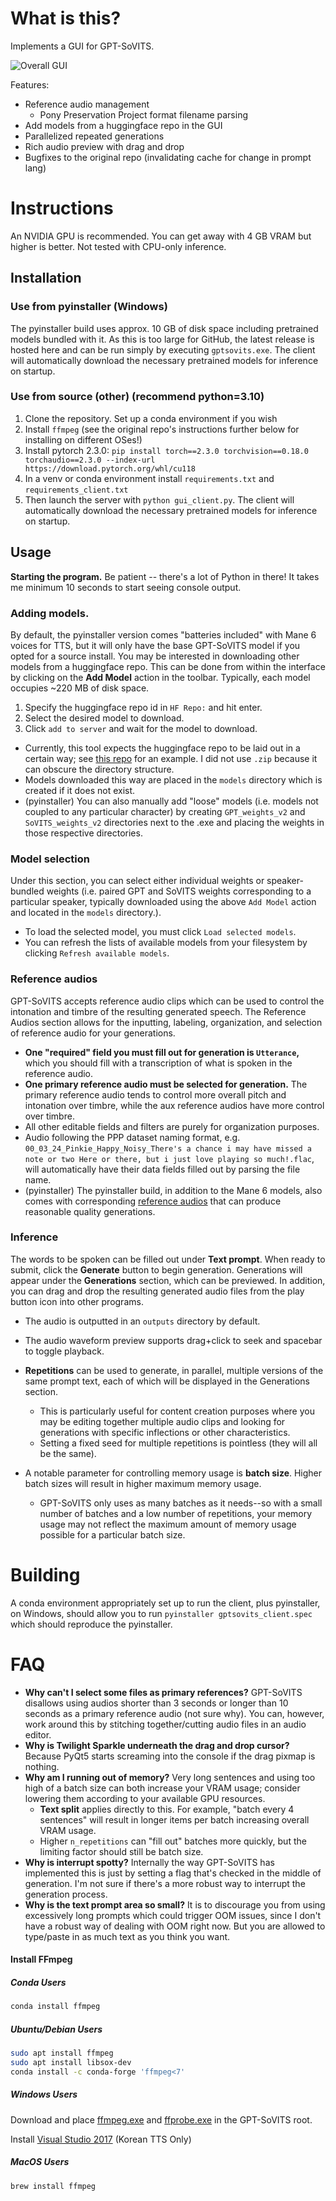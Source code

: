 # What is this?
Implements a GUI for GPT-SoVITS.

![Overall GUI](/../<standalone_gui>/docs/screenshots/overall.png)

Features:
- Reference audio management
  * Pony Preservation Project format filename parsing
- Add models from a huggingface repo in the GUI
- Parallelized repeated generations 
- Rich audio preview with drag and drop
- Bugfixes to the original repo (invalidating cache for change in prompt lang)

# Instructions 
An NVIDIA GPU is recommended. You can get away with 4 GB VRAM but higher is better. Not tested with CPU-only inference.

## Installation
### Use from pyinstaller (Windows)
The pyinstaller build uses approx. 10 GB of disk space including pretrained models bundled with it. As this is too large for GitHub, the latest release is hosted here and can be run simply by executing `gptsovits.exe`. The client will automatically download the necessary pretrained models for inference on startup.

### Use from source (other) (recommend python=3.10)
1. Clone the repository. Set up a conda environment if you wish
2. Install `ffmpeg` (see the original repo's instructions further below for installing on different OSes!)
3. Install pytorch 2.3.0: `pip install torch==2.3.0 torchvision==0.18.0 torchaudio==2.3.0 --index-url https://download.pytorch.org/whl/cu118`
4. In a venv or conda environment install `requirements.txt` and `requirements_client.txt`
5. Then launch the server with `python gui_client.py`. The client will automatically download the necessary pretrained models for inference on startup.

## Usage
**Starting the program.** Be patient -- there's a lot of Python in there! It takes me minimum 10 seconds to start seeing console output.
### Adding models. 
By default, the pyinstaller version comes "batteries included" with Mane 6 voices for TTS, but it will only have the base GPT-SoVITS model if you opted for a source install. You may be interested in downloading other models from a huggingface repo. This can be done from within the interface by clicking on the **Add Model** action in the toolbar. Typically, each model occupies ~220 MB of disk space.

1. Specify the huggingface repo id in `HF Repo:` and hit enter.
2. Select the desired model to download.
3. Click `add to server` and wait for the model to download.

- Currently, this tool expects the huggingface repo to be laid out in a certain way; see [this repo](https://huggingface.co/therealvul/GPT-SoVITS-v2) for an example. I did not use `.zip` because it can obscure the directory structure.
- Models downloaded this way are placed in the `models` directory which is created if it does not exist.
- (pyinstaller) You can also manually add "loose" models (i.e. models not coupled to any particular character) by creating `GPT_weights_v2` and `SoVITS_weights_v2` directories next to the .exe and placing the weights in those respective directories.

### Model selection
Under this section, you can select either individual weights or speaker-bundled weights (i.e. paired GPT and SoVITS weights corresponding to a particular speaker, typically downloaded using the above `Add Model` action and located in the `models` directory.). 
- To load the selected model, you must click `Load selected models`. 
- You can refresh the lists of available models from your filesystem by clicking `Refresh available models`.

### Reference audios
GPT-SoVITS accepts reference audio clips which can be used to control the intonation and timbre of the resulting generated speech. The Reference Audios section allows for the inputting, labeling, organization, and selection of reference audio for your generations.

- **One "required" field you must fill out for generation is `Utterance`,** which you should fill with a transcription of what is spoken in the reference audio.
- **One primary reference audio must be selected for generation.** The primary reference audio tends to control more overall pitch and intonation over timbre, while the aux reference audios have more control over timbre.
- All other editable fields and filters are purely for organization purposes.
- Audio following the PPP dataset naming format, e.g. `00_03_24_Pinkie_Happy_Noisy_There's a chance i may have missed a note or two Here or there, but i just love playing so much!.flac`, will automatically have their data fields filled out by parsing the file name.
- (pyinstaller) The pyinstaller build, in addition to the Mane 6 models, also comes with corresponding [reference audios](https://drive.google.com/file/d/1RfikMCwsACLKLlfgwv-zCqVd6LWCF4aZ/view?usp=drive_link) that can produce reasonable quality generations.

### Inference
The words to be spoken can be filled out under **Text prompt**. When ready to submit, click the **Generate** button to begin generation. Generations will appear under the **Generations** section, which can be previewed. In addition, you can drag and drop the resulting generated audio files from the play button icon into other programs.

- The audio is outputted in an `outputs` directory by default.
- The audio waveform preview supports drag+click to seek and spacebar to toggle playback.

- **Repetitions** can be used to generate, in parallel, multiple versions of the same prompt text, each of which will be displayed in the Generations section.
  * This is particularly useful for content creation purposes where you may be editing together multiple audio clips and looking for generations with specific inflections or other characteristics.
  * Setting a fixed seed for multiple repetitions is pointless (they will all be the same).
- A notable parameter for controlling memory usage is **batch size**. Higher batch sizes will result in higher maximum memory usage.
  * GPT-SoVITS only uses as many batches as it needs--so with a small number of batches and a low number of repetitions, your memory usage may not reflect the maximum amount of memory usage possible for a particular batch size.

# Building
A conda environment appropriately set up to run the client, plus pyinstaller, on Windows, should allow you to run `pyinstaller gptsovits_client.spec` which should reproduce the pyinstaller.

# FAQ
* **Why can't I select some files as primary references?** GPT-SoVITS disallows using audios shorter than 3 seconds or longer than 10 seconds as a primary reference audio (not sure why). You can, however, work around this by stitching together/cutting audio files in an audio editor.
* **Why is Twilight Sparkle underneath the drag and drop cursor?** Because PyQt5 starts screaming into the console if the drag pixmap is nothing.
* **Why am I running out of memory?** Very long sentences and using too high of a batch size can both increase your VRAM usage; consider lowering them according to your available GPU resources.
  - **Text split** applies directly to this. For example, "batch every 4 sentences" will result in longer items per batch increasing overall VRAM usage.
  - Higher `n_repetitions` can "fill out" batches more quickly, but the limiting factor should still be batch size.
* **Why is interrupt spotty?** Internally the way GPT-SoVITS has implemented this is just by setting a flag that's checked in the middle of generation. I'm not sure if there's a more robust way to interrupt the generation process.
* **Why is the text prompt area so small?** It is to discourage you from using excessively long prompts which could trigger OOM issues, since I don't have a robust way of dealing with OOM right now. But you are allowed to type/paste in as much text as you think you want.

#### Install FFmpeg

##### Conda Users

```bash
conda install ffmpeg
```

##### Ubuntu/Debian Users

```bash
sudo apt install ffmpeg
sudo apt install libsox-dev
conda install -c conda-forge 'ffmpeg<7'
```

##### Windows Users

Download and place [ffmpeg.exe](https://huggingface.co/lj1995/VoiceConversionWebUI/blob/main/ffmpeg.exe) and [ffprobe.exe](https://huggingface.co/lj1995/VoiceConversionWebUI/blob/main/ffprobe.exe) in the GPT-SoVITS root.

Install [Visual Studio 2017](https://aka.ms/vs/17/release/vc_redist.x86.exe) (Korean TTS Only)

##### MacOS Users
```bash
brew install ffmpeg
```